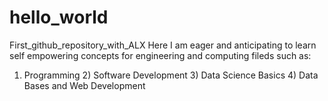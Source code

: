 # hello_world
First_github_repository_with_ALX
Here I am eager and anticipating to learn self empowering concepts for engineering and computing fileds such as:
1) Programming 2) Software Development 3) Data Science Basics 4) Data Bases and Web Development
